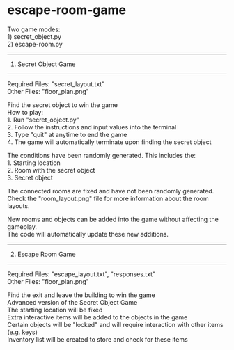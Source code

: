 # escape-room-game

Two game modes:  
    1) secret_object.py  
    2) escape-room.py  

----------------------------
1) Secret Object Game
----------------------------
Required Files: "secret_layout.txt"  
Other Files: "floor_plan.png"  

Find the secret object to win the game  
How to play:  
    1. Run "secret_object.py"  
    2. Follow the instructions and input values into the terminal  
    3. Type "quit" at anytime to end the game  
    4. The game will automatically terminate upon finding the secret object  

The conditions have been randomly generated. This includes the:  
    1. Starting location  
    2. Room with the secret object  
    3. Secret object  

The connected rooms are fixed and have not been randomly generated.  
Check the "room_layout.png" file for more information about the room layouts.  

New rooms and objects can be added into the game without affecting the gameplay.  
The code will automatically update these new additions.  

----------------------------
2) Escape Room Game
----------------------------
Required Files: "escape_layout.txt", "responses.txt"  
Other Files: "floor_plan.png"  

Find the exit and leave the building to win the game  
Advanced version of the Secret Object Game  
The starting location will be fixed  
Extra interactive items will be added to the objects in the game  
Certain objects will be "locked" and will require interaction with other items (e.g. keys)  
Inventory list will be created to store and check for these items  
